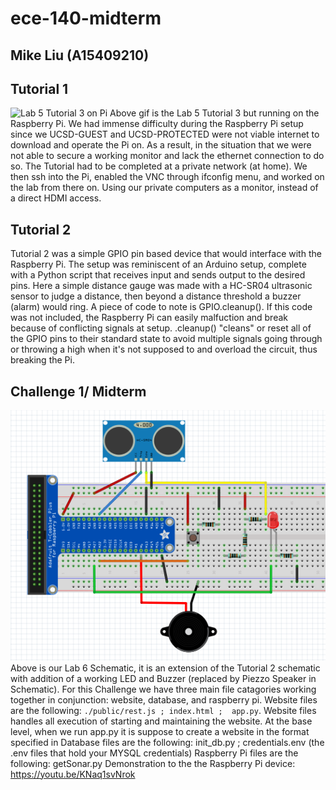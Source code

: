 # ece-140-midterm
## Mike Liu (A15409210)

## Tutorial 1
![Lab 5 Tutorial 3 on Pi](./public/media/Lab5Tutorial3.gif)
Above gif is the Lab 5 Tutorial 3 but running on the Raspberry Pi. We had immense difficulty during the Raspberry Pi setup since we UCSD-GUEST and UCSD-PROTECTED were not viable internet to download and operate the Pi on. As a result, in the situation that we were not able to secure a working monitor and lack the ethernet connection to do so. The Tutorial had to be completed at a private network (at home). We then ssh into the Pi, enabled the VNC through ifconfig menu, and worked on the lab from there on. Using our private computers as a monitor, instead of a direct HDMI access.

## Tutorial 2
Tutorial 2 was a simple GPIO pin based device that would interface with the Raspberry Pi. The setup was reminiscent of an Arduino setup, complete with a Python script that receives input and sends output to the desired pins. Here a simple distance gauge was made with a HC-SR04 ultrasonic sensor to judge a distance, then beyond a distance threshold a buzzer (alarm) would ring. A piece of code to note is GPIO.cleanup(). If this code was not included, the Raspberry Pi can easily malfuction and break because of conflicting signals at setup. .cleanup() "cleans" or reset all of the GPIO pins to their standard state to avoid multiple signals going through or throwing a high when it's not supposed to and overload the circuit, thus breaking the Pi.

## Challenge 1/ Midterm
![Lab 6 Schematic](./public/media/Lab_6_Schematic.png)
Above is our Lab 6 Schematic, it is an extension of the Tutorial 2 schematic with addition of a working LED and Buzzer (replaced by Piezzo Speaker in Schematic). For this Challenge we have three main file catagories working together in conjunction: website, database, and raspberry pi.
Website files are the following: ```./public/rest.js ; index.html ;  app.py```. Website files handles all execution of starting and maintaining the website. At the base level, when we run app.py it is suppose to create a website in the format specified in 
Database files are the following: init_db.py ; credentials.env (the .env files that hold your MYSQL credentials)
Raspberry Pi files are the following: getSonar.py
Demonstration to the the Raspberry Pi device:
https://youtu.be/KNaq1svNrok
